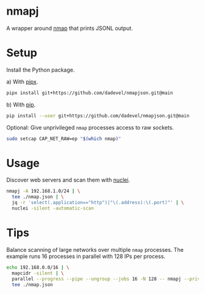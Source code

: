 # nmapj

A wrapper around [nmap](https://nmap.org/) that prints JSONL output.

# Setup

Install the Python package.

a) With [pipx](https://github.com/pypa/pipx).

~~~ bash
pipx install git+https://github.com/dadevel/nmapjson.git@main
~~~

b) With [pip](https://github.com/pypa/pip).

~~~ bash
pip install --user git+https://github.com/dadevel/nmapjson.git@main
~~~

Optional: Give unprivileged `nmap` processes access to raw sockets.

~~~ bash
sudo setcap CAP_NET_RAW=ep "$(which nmap)"
~~~

# Usage

Discover web servers and scan them with [nuclei](https://github.com/projectdiscovery/nuclei).

~~~ bash
nmapj -A 192.168.1.0/24 | \
  tee ./nmap.json | \
  jq -r 'select(.application=="http")|"\(.address):\(.port)"' | \
  nuclei -silent -automatic-scan
~~~

# Tips

Balance scanning of large networks over multiple `nmap` processes.
The example runs 16 processes in parallel with 128 IPs per process.

~~~ bash
echo 192.168.0.0/16 | \
  mapcidr -silent | \
  parallel --progress --pipe --ungroup --jobs 16 -N 128 -- nmapj --privileged -iL - -n -Pn -T4 --top-ports 100 -sS -sV --version-intensity 0 | \
  tee ./nmap.json
~~~
